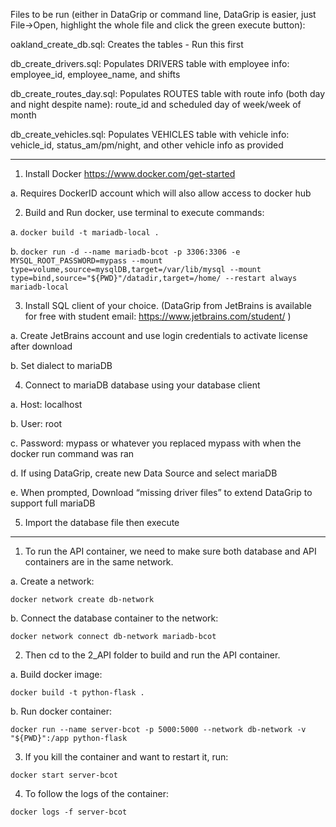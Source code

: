 Files to be run (either in DataGrip or command line, DataGrip is easier, just File->Open, highlight the whole file and click the green execute button):

oakland_create_db.sql: Creates the tables - Run this first

db_create_drivers.sql: Populates DRIVERS table with employee info: employee_id, employee_name, and shifts

db_create_routes_day.sql: Populates ROUTES table with route info (both day and night despite name): route_id and scheduled day of week/week of month

db_create_vehicles.sql: Populates VEHICLES table with vehicle info: vehicle_id, status_am/pm/night, and other vehicle info as provided



-------

1.	Install Docker https://www.docker.com/get-started

a. Requires DockerID account which will also allow access to docker hub



2.	Build and Run docker, use terminal to execute commands:

a. ```docker build -t mariadb-local .```

b. ```docker run -d --name mariadb-bcot -p 3306:3306 -e MYSQL_ROOT_PASSWORD=mypass --mount type=volume,source=mysqlDB,target=/var/lib/mysql --mount type=bind,source="${PWD}"/datadir,target=/home/ --restart always mariadb-local```



3.	Install SQL client of your choice. (DataGrip from JetBrains is available for free with student email: https://www.jetbrains.com/student/ )

a.	Create JetBrains account and use login credentials to activate license after download

b.	Set dialect to mariaDB



4.	Connect to mariaDB database using your database client

a.	Host: localhost

b.	User: root

c.	Password: mypass or whatever you replaced mypass with when the docker run command was ran

d.	If using DataGrip, create new Data Source and select mariaDB 

e.	When prompted, Download “missing driver files” to extend DataGrip to support full mariaDB



5.	Import the database file then execute 


-------


1. To run the API container, we need to make sure both database and API containers are in the same network.

a. Create a network:

```docker network create db-network```

b. Connect the database container to the network:

```docker network connect db-network mariadb-bcot```



2. Then cd to the 2_API folder to build and run the API container.

a. Build docker image:

```docker build -t python-flask .```

b. Run docker container:

```docker run --name server-bcot -p 5000:5000 --network db-network -v "${PWD}":/app python-flask```



3. If you kill the container and want to restart it, run:

```docker start server-bcot```



4. To follow the logs of the container:

```docker logs -f server-bcot```


